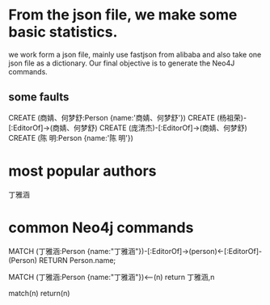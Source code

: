 # From the json file, we make some basic statistics.
we work form a json file, mainly use fastjson from alibaba and also take one json file as a dictionary. Our final objective is to generate the Neo4J commands.

## some faults
CREATE (商婧、何梦舒:Person {name:'商婧、何梦舒'})
CREATE (杨祖荣)-[:EditorOf]->(商婧、何梦舒)
CREATE (庞清杰)-[:EditorOf]->(商婧、何梦舒)
CREATE (陈  明:Person {name:'陈  明'})

# most popular authors
丁雅涵

# common Neo4j commands
MATCH (丁雅涵:Person {name:"丁雅涵"})-[:EditorOf]->(person)<-[:EditorOf]-(Person)
RETURN Person.name;

MATCH (丁雅涵:Person {name:"丁雅涵"})<--(n)
return 丁雅涵,n

match(n)
return(n)
